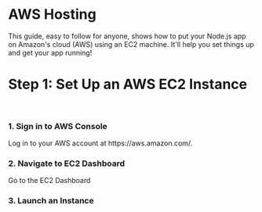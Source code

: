 <h1>AWS Hosting</h1>

<p>This guide, easy to follow for anyone, shows how to put your Node.js app on Amazon's cloud (AWS) using an EC2 machine. It'll help you set  things up and get your app running!</p>

<h1>Step 1: Set Up an AWS EC2 Instance</h1>
<br>

<h3>1. Sign in to AWS Console</h3>

<p>Log in to your AWS account at https://aws.amazon.com/.</p>

<h3>2. Navigate to EC2 Dashboard
</h3>

<p>Go to the EC2 Dashboard</p>

<h3>3. Launch an Instance
</h3>

